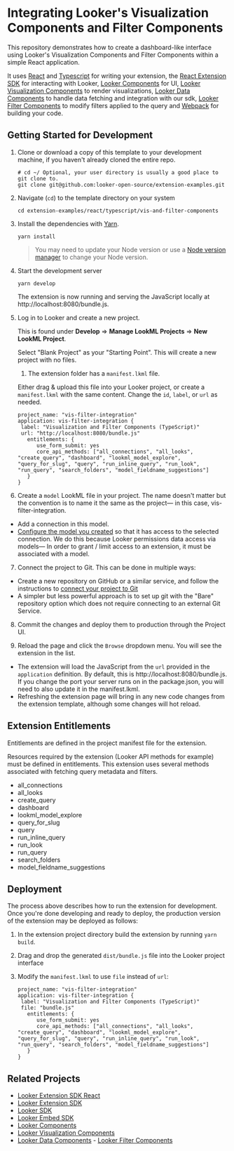 # Integrating Looker's Visualization Components and Filter Components

This repository demonstrates how to create a dashboard-like interface using Looker's Visualization Components and Filter Components within a simple React application.

It uses [React](https://reactjs.org/) and [Typescript](https://typescriptlang.org) for writing your extension, the [React Extension SDK](https://github.com/looker-open-source/sdk-codegen/tree/main/packages/extension-sdk-react) for interacting with Looker, [Looker Components](https://components.looker.com) for UI, [Looker Visualization Components](https://docs.looker.com/data-modeling/extension-framework/vis-components) to render visualizations, [Looker Data Components](https://github.com/looker-open-source/components/tree/main/packages/components-data) to handle data fetching and integration with our sdk, [Looker Filter Components](https://docs.looker.com/data-modeling/extension-framework/filter-components) to modify filters applied to the query and [Webpack](https://webpack.js.org/) for building your code.

## Getting Started for Development

1. Clone or download a copy of this template to your development machine, if you haven't already cloned the entire repo.

   ```
   # cd ~/ Optional, your user directory is usually a good place to git clone to.
   git clone git@github.com:looker-open-source/extension-examples.git
   ```

2. Navigate (`cd`) to the template directory on your system

   ```
   cd extension-examples/react/typescript/vis-and-filter-components
   ```

3. Install the dependencies with [Yarn](https://yarnpkg.com/).

   ```
   yarn install
   ```

   > You may need to update your Node version or use a [Node version manager](https://github.com/nvm-sh/nvm) to change your Node version.

4) Start the development server

   ```
   yarn develop
   ```

   The extension is now running and serving the JavaScript locally at http://localhost:8080/bundle.js.

5) Log in to Looker and create a new project.

   This is found under **Develop** => **Manage LookML Projects** => **New LookML Project**.

   Select "Blank Project" as your "Starting Point". This will create a new project with no files.

   1. The extension folder has a `manifest.lkml` file.

   Either drag & upload this file into your Looker project, or create a `manifest.lkml` with the same content. Change the `id`, `label`, or `url` as needed.

   ```
   project_name: "vis-filter-integration"
   application: vis-filter-integration {
    label: "Visualization and Filter Components (TypeScript)"
    url: "http://localhost:8080/bundle.js"
      entitlements: {
         use_form_submit: yes
         core_api_methods: ["all_connections", "all_looks", "create_query", "dashboard", "lookml_model_explore", "query_for_slug", "query", "run_inline_query", "run_look", "run_query", "search_folders", "model_fieldname_suggestions"]
      }
   }
   ```

6. Create a `model` LookML file in your project. The name doesn't matter but the convention is to name it the same as the project— in this case, vis-filter-integration.

- Add a connection in this model.
- [Configure the model you created](https://docs.looker.com/data-modeling/getting-started/create-projects#configuring_a_model) so that it has access to the selected connection.
  We do this because Looker permissions data access via models— In order to grant / limit access to an extension, it must be associated with a model.

7. Connect the project to Git. This can be done in multiple ways:

- Create a new repository on GitHub or a similar service, and follow the instructions to [connect your project to Git](https://docs.looker.com/data-modeling/getting-started/setting-up-git-connection)
- A simpler but less powerful approach is to set up git with the "Bare" repository option which does not require connecting to an external Git Service.

8. Commit the changes and deploy them to production through the Project UI.

9. Reload the page and click the `Browse` dropdown menu. You will see the extension in the list.

- The extension will load the JavaScript from the `url` provided in the `application` definition. By default, this is http://localhost:8080/bundle.js. If you change the port your server runs on in the package.json, you will need to also update it in the manifest.lkml.
- Refreshing the extension page will bring in any new code changes from the extension template, although some changes will hot reload.

## Extension Entitlements

Entitlements are defined in the project manifest file for the extension.

Resources required by the extension (Looker API methods for example) must be defined in entitlements. This extension uses several methods associated with fetching query metadata and filters.

- all_connections
- all_looks
- create_query
- dashboard
- lookml_model_explore
- query_for_slug
- query
- run_inline_query
- run_look
- run_query
- search_folders
- model_fieldname_suggestions

## Deployment

The process above describes how to run the extension for development. Once you're done developing and ready to deploy, the production version of the extension may be deployed as follows:

1. In the extension project directory build the extension by running `yarn build`.
2. Drag and drop the generated `dist/bundle.js` file into the Looker project interface
3. Modify the `manifest.lkml` to use `file` instead of `url`:

   ```
   project_name: "vis-filter-integration"
   application: vis-filter-integration {
    label: "Visualization and Filter Components (TypeScript)"
    file: "bundle.js"
      entitlements: {
         use_form_submit: yes
         core_api_methods: ["all_connections", "all_looks", "create_query", "dashboard", "lookml_model_explore", "query_for_slug", "query", "run_inline_query", "run_look", "run_query", "search_folders", "model_fieldname_suggestions"]
      }
   }
   ```

## Related Projects

- [Looker Extension SDK React](https://github.com/looker-open-source/sdk-codegen/tree/main/packages/extension-sdk-react)
- [Looker Extension SDK](https://github.com/looker-open-source/sdk-codegen/tree/main/packages/extension-sdk)
- [Looker SDK](https://github.com/looker-open-source/sdk-codegen/tree/main/packages/sdk)
- [Looker Embed SDK](https://github.com/looker-open-source/embed-sdk)
- [Looker Components](https://components.looker.com/)
- [Looker Visualization Components](https://docs.looker.com/data-modeling/extension-framework/vis-components)
- [Looker Data Components](https://github.com/looker-open-source/components/tree/main/packages/components-data) - [Looker Filter Components](https://docs.looker.com/data-modeling/extension-framework/filter-components)
